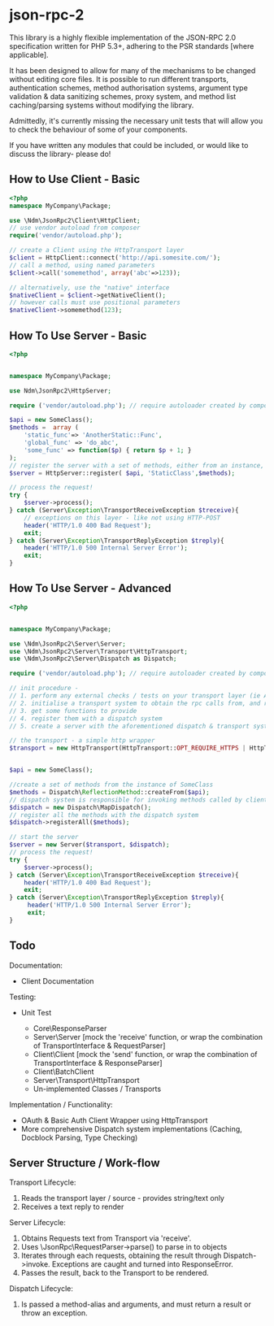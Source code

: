 json-rpc-2
===============

This library is a highly flexible implementation of the JSON-RPC 2.0 specification written for PHP 5.3+, adhering to the PSR standards [where applicable].

It has been designed to allow for many of the mechanisms to be changed without editing core files. It is possible to run different transports, authentication schemes, method authorisation systems, argument type validation & data sanitizing schemes, proxy system, and method list caching/parsing systems without modifying the library.

Admittedly, it's currently missing the necessary unit tests that will allow you to check the behaviour of some of your components.

If you have written any modules that could be included, or would like to discuss the library- please do!

How to Use Client - Basic
---------------------
```php
<?php
namespace MyCompany\Package;

use \Ndm\JsonRpc2\Client\HttpClient;
// use vendor autoload from composer
require('vendor/autoload.php');

// create a Client using the HttpTransport layer
$client = HttpClient::connect('http://api.somesite.com/');
// call a method, using named parameters
$client->call('somemethod', array('abc'=>123));

// alternatively, use the "native" interface
$nativeClient = $client->getNativeClient();
// however calls must use positional parameters
$nativeClient->somemethod(123);


```

How To Use Server - Basic
----------------
```php
<?php


namespace MyCompany\Package;

use Ndm\JsonRpc2\HttpServer;

require ('vendor/autoload.php'); // require autoloader created by composer

$api = new SomeClass();
$methods =  array (
    'static_func'=> 'AnotherStatic::Func',
    'global_func' => 'do_abc',
    'some_func' => function($p) { return $p + 1; }
);
// register the server with a set of methods, either from an instance, a class with static methods, or as a map of 'callables'
$server = HttpServer::register( $api, 'StaticClass',$methods);

// process the request!
try {
    $server->process();
} catch (Server\Exception\TransportReceiveException $treceive){
    // exceptions on this layer - like not using HTTP-POST
    header('HTTP/1.0 400 Bad Request');
    exit;
} catch (Server\Exception\TransportReplyException $treply){
    header('HTTP/1.0 500 Internal Server Error');
    exit;
}

```

How To Use Server - Advanced
----------------
```php
<?php


namespace MyCompany\Package;

use \Ndm\JsonRpc2\Server\Server;
use \Ndm\JsonRpc2\Server\Transport\HttpTransport;
use \Ndm\JsonRpc2\Server\Dispatch as Dispatch;

require ('vendor/autoload.php'); // require autoloader created by composer

// init procedure -
// 1. perform any external checks / tests on your transport layer (ie Authentication via OAuth)
// 2. initialise a transport system to obtain the rpc calls from, and return results to
// 3. get some functions to provide
// 4. register them with a dispatch system
// 5. create a server with the aforementioned dispatch & transport systems

// the transport - a simple http wrapper
$transport = new HttpTransport(HttpTransport::OPT_REQUIRE_HTTPS | HttpTransport::OPT_SEND_OUTPUT_HEADERS);


$api = new SomeClass();

//create a set of methods from the instance of SomeClass
$methods = Dispatch\ReflectionMethod::createFrom($api);
// dispatch system is responsible for invoking methods called by clients
$dispatch = new Dispatch\MapDispatch();
// register all the methods with the dispatch system
$dispatch->registerAll($methods);

// start the server
$server = new Server($transport, $dispatch);
// process the request!
try {
    $server->process();
} catch (Server\Exception\TransportReceiveException $treceive){
    header('HTTP/1.0 400 Bad Request');
    exit;
} catch (Server\Exception\TransportReplyException $treply){
     header('HTTP/1.0 500 Internal Server Error');
     exit;
}

```

Todo
-------------------

Documentation:

* Client Documentation

Testing:

* Unit Test

    * Core\ResponseParser
    * Server\Server [mock the 'receive' function, or wrap the combination of TransportInterface & RequestParser]
    * Client\Client [mock the 'send' function, or wrap the combination of TransportInterface & ResponseParser]
    * Client\BatchClient
    * Server\Transport\HttpTransport
    * Un-implemented Classes / Transports

Implementation / Functionality:

* OAuth & Basic Auth Client Wrapper using HttpTransport
* More comprehensive Dispatch system implementations (Caching, Docblock Parsing, Type Checking)


Server Structure / Work-flow
-------------------

Transport Lifecycle:

1. Reads the transport layer / source - provides string/text only
2. Receives a text reply to render

Server Lifecycle:

1. Obtains Requests text from Transport via 'receive'.
2. Uses \JsonRpc\RequestParser->parse() to parse in to objects
3. Iterates through each requests, obtaining the result through Dispatch->invoke. Exceptions are caught and turned into ResponseError.
4. Passes the result, back to the Transport to be rendered.

Dispatch Lifecycle:

1. Is passed a method-alias and arguments, and must return a result or throw an exception.
